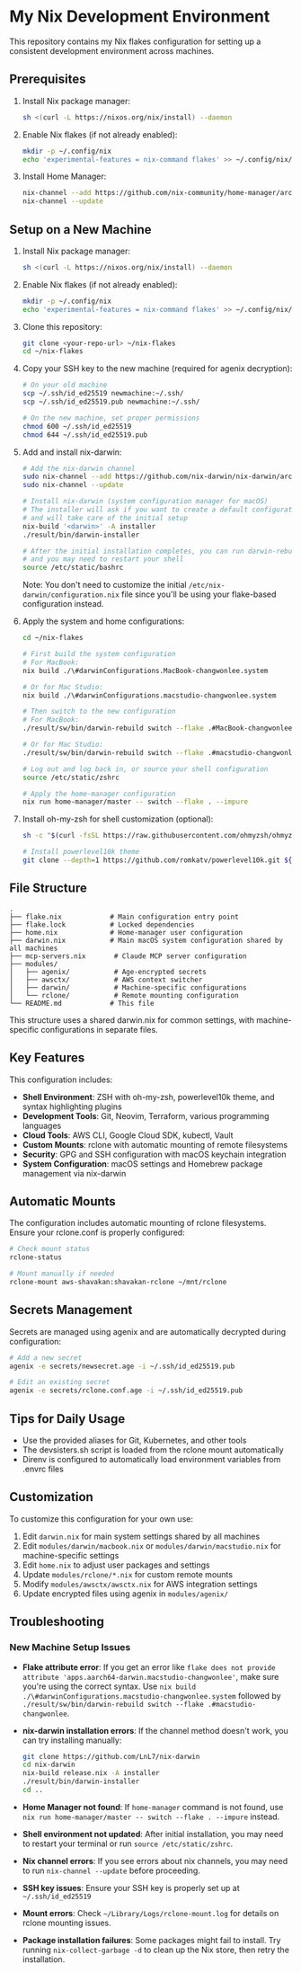 # My Nix Development Environment

This repository contains my Nix flakes configuration for setting up a consistent development environment across machines.

## Prerequisites

1. Install Nix package manager:
   ```bash
   sh <(curl -L https://nixos.org/nix/install) --daemon
   ```

2. Enable Nix flakes (if not already enabled):
   ```bash
   mkdir -p ~/.config/nix
   echo 'experimental-features = nix-command flakes' >> ~/.config/nix/nix.conf
   ```

3. Install Home Manager:
   ```bash
   nix-channel --add https://github.com/nix-community/home-manager/archive/master.tar.gz home-manager
   nix-channel --update
   ```

## Setup on a New Machine

1. Install Nix package manager:
   ```bash
   sh <(curl -L https://nixos.org/nix/install) --daemon
   ```

2. Enable Nix flakes (if not already enabled):
   ```bash
   mkdir -p ~/.config/nix
   echo 'experimental-features = nix-command flakes' >> ~/.config/nix/nix.conf
   ```

3. Clone this repository:
   ```bash
   git clone <your-repo-url> ~/nix-flakes
   cd ~/nix-flakes
   ```

4. Copy your SSH key to the new machine (required for agenix decryption):
   ```bash
   # On your old machine
   scp ~/.ssh/id_ed25519 newmachine:~/.ssh/
   scp ~/.ssh/id_ed25519.pub newmachine:~/.ssh/
   
   # On the new machine, set proper permissions
   chmod 600 ~/.ssh/id_ed25519
   chmod 644 ~/.ssh/id_ed25519.pub
   ```

5. Add and install nix-darwin:
   ```bash
   # Add the nix-darwin channel
   sudo nix-channel --add https://github.com/nix-darwin/nix-darwin/archive/master.tar.gz darwin
   sudo nix-channel --update
   
   # Install nix-darwin (system configuration manager for macOS)
   # The installer will ask if you want to create a default configuration
   # and will take care of the initial setup
   nix-build '<darwin>' -A installer
   ./result/bin/darwin-installer
   
   # After the initial installation completes, you can run darwin-rebuild directly
   # and you may need to restart your shell
   source /etc/static/bashrc
   ```
   
   Note: You don't need to customize the initial `/etc/nix-darwin/configuration.nix` file since
   you'll be using your flake-based configuration instead.

6. Apply the system and home configurations:
   ```bash
   cd ~/nix-flakes
   
   # First build the system configuration
   # For MacBook:
   nix build ./\#darwinConfigurations.MacBook-changwonlee.system
   
   # Or for Mac Studio:
   nix build ./\#darwinConfigurations.macstudio-changwonlee.system
   
   # Then switch to the new configuration
   # For MacBook:
   ./result/sw/bin/darwin-rebuild switch --flake .#MacBook-changwonlee
   
   # Or for Mac Studio:
   ./result/sw/bin/darwin-rebuild switch --flake .#macstudio-changwonlee
   
   # Log out and log back in, or source your shell configuration
   source /etc/static/zshrc
   
   # Apply the home-manager configuration
   nix run home-manager/master -- switch --flake . --impure
   ```

7. Install oh-my-zsh for shell customization (optional):
   ```bash
   sh -c "$(curl -fsSL https://raw.githubusercontent.com/ohmyzsh/ohmyzsh/master/tools/install.sh)"
   
   # Install powerlevel10k theme
   git clone --depth=1 https://github.com/romkatv/powerlevel10k.git ${ZSH_CUSTOM:-$HOME/.oh-my-zsh/custom}/themes/powerlevel10k
   ```

## File Structure

```
.
├── flake.nix            # Main configuration entry point
├── flake.lock           # Locked dependencies
├── home.nix             # Home-manager user configuration
├── darwin.nix           # Main macOS system configuration shared by all machines
├── mcp-servers.nix       # Claude MCP server configuration
├── modules/
│   ├── agenix/           # Age-encrypted secrets
│   ├── awsctx/           # AWS context switcher
│   ├── darwin/           # Machine-specific configurations
│   └── rclone/           # Remote mounting configuration
└── README.md            # This file
```

This structure uses a shared darwin.nix for common settings, with machine-specific configurations in separate files.

## Key Features

This configuration includes:

- **Shell Environment**: ZSH with oh-my-zsh, powerlevel10k theme, and syntax highlighting plugins
- **Development Tools**: Git, Neovim, Terraform, various programming languages
- **Cloud Tools**: AWS CLI, Google Cloud SDK, kubectl, Vault
- **Custom Mounts**: rclone with automatic mounting of remote filesystems
- **Security**: GPG and SSH configuration with macOS keychain integration
- **System Configuration**: macOS settings and Homebrew package management via nix-darwin

## Automatic Mounts

The configuration includes automatic mounting of rclone filesystems. Ensure your rclone.conf is properly configured:

```bash
# Check mount status
rclone-status

# Mount manually if needed
rclone-mount aws-shavakan:shavakan-rclone ~/mnt/rclone
```

## Secrets Management

Secrets are managed using agenix and are automatically decrypted during configuration:

```bash
# Add a new secret
agenix -e secrets/newsecret.age -i ~/.ssh/id_ed25519.pub

# Edit an existing secret
agenix -e secrets/rclone.conf.age -i ~/.ssh/id_ed25519.pub
```

## Tips for Daily Usage

- Use the provided aliases for Git, Kubernetes, and other tools
- The devsisters.sh script is loaded from the rclone mount automatically
- Direnv is configured to automatically load environment variables from .envrc files

## Customization

To customize this configuration for your own use:

1. Edit `darwin.nix` for main system settings shared by all machines
2. Edit `modules/darwin/macbook.nix` or `modules/darwin/macstudio.nix` for machine-specific settings
3. Edit `home.nix` to adjust user packages and settings
4. Update `modules/rclone/*.nix` for custom remote mounts
5. Modify `modules/awsctx/awsctx.nix` for AWS integration settings
6. Update encrypted files using agenix in `modules/agenix/`

## Troubleshooting

### New Machine Setup Issues

- **Flake attribute error**: If you get an error like `flake does not provide attribute 'apps.aarch64-darwin.macstudio-changwonlee'`, make sure you're using the correct syntax. Use `nix build ./\#darwinConfigurations.macstudio-changwonlee.system` followed by `./result/sw/bin/darwin-rebuild switch --flake .#macstudio-changwonlee`.

- **nix-darwin installation errors**: If the channel method doesn't work, you can try installing manually:
  ```bash
  git clone https://github.com/LnL7/nix-darwin
  cd nix-darwin
  nix-build release.nix -A installer
  ./result/bin/darwin-installer
  cd ..
  ```

- **Home Manager not found**: If `home-manager` command is not found, use `nix run home-manager/master -- switch --flake . --impure` instead.

- **Shell environment not updated**: After initial installation, you may need to restart your terminal or run `source /etc/static/zshrc`.

- **Nix channel errors**: If you see errors about nix channels, you may need to run `nix-channel --update` before proceeding.

- **SSH key issues**: Ensure your SSH key is properly set up at `~/.ssh/id_ed25519`

- **Mount errors**: Check `~/Library/Logs/rclone-mount.log` for details on rclone mounting issues.

- **Package installation failures**: Some packages might fail to install. Try running `nix-collect-garbage -d` to clean up the Nix store, then retry the installation.
